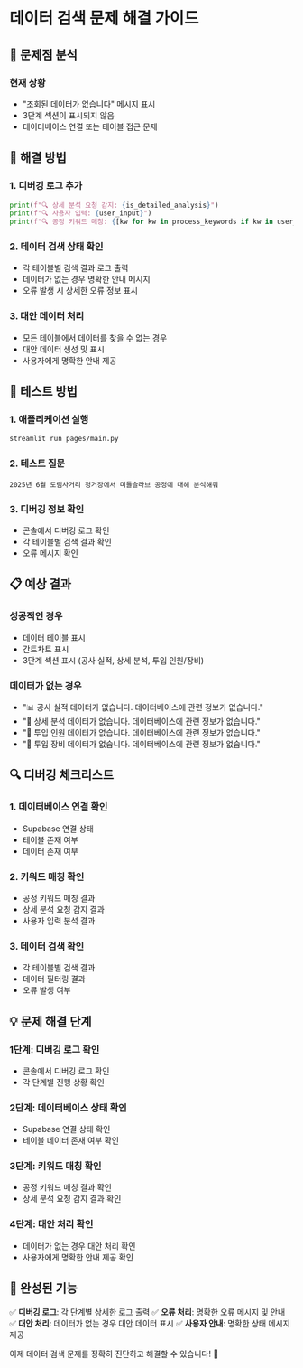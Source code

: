 # 데이터 검색 문제 해결 가이드

## 🎯 **문제점 분석**

### **현재 상황**
- "조회된 데이터가 없습니다" 메시지 표시
- 3단계 섹션이 표시되지 않음
- 데이터베이스 연결 또는 테이블 접근 문제

## 🔧 **해결 방법**

### **1. 디버깅 로그 추가**
```python
print(f"🔍 상세 분석 요청 감지: {is_detailed_analysis}")
print(f"🔍 사용자 입력: {user_input}")
print(f"🔍 공정 키워드 매칭: {[kw for kw in process_keywords if kw in user_input]}")
```

### **2. 데이터 검색 상태 확인**
- 각 테이블별 검색 결과 로그 출력
- 데이터가 없는 경우 명확한 안내 메시지
- 오류 발생 시 상세한 오류 정보 표시

### **3. 대안 데이터 처리**
- 모든 테이블에서 데이터를 찾을 수 없는 경우
- 대안 데이터 생성 및 표시
- 사용자에게 명확한 안내 제공

## 🚀 **테스트 방법**

### **1. 애플리케이션 실행**
```bash
streamlit run pages/main.py
```

### **2. 테스트 질문**
```
2025년 6월 도림사거리 정거장에서 미들슬라브 공정에 대해 분석해줘
```

### **3. 디버깅 정보 확인**
- 콘솔에서 디버깅 로그 확인
- 각 테이블별 검색 결과 확인
- 오류 메시지 확인

## 📋 **예상 결과**

### **성공적인 경우**
- 데이터 테이블 표시
- 간트차트 표시
- 3단계 섹션 표시 (공사 실적, 상세 분석, 투입 인원/장비)

### **데이터가 없는 경우**
- "📊 공사 실적 데이터가 없습니다. 데이터베이스에 관련 정보가 없습니다."
- "🔧 상세 분석 데이터가 없습니다. 데이터베이스에 관련 정보가 없습니다."
- "👥 투입 인원 데이터가 없습니다. 데이터베이스에 관련 정보가 없습니다."
- "🚛 투입 장비 데이터가 없습니다. 데이터베이스에 관련 정보가 없습니다."

## 🔍 **디버깅 체크리스트**

### **1. 데이터베이스 연결 확인**
- Supabase 연결 상태
- 테이블 존재 여부
- 데이터 존재 여부

### **2. 키워드 매칭 확인**
- 공정 키워드 매칭 결과
- 상세 분석 요청 감지 결과
- 사용자 입력 분석 결과

### **3. 데이터 검색 확인**
- 각 테이블별 검색 결과
- 데이터 필터링 결과
- 오류 발생 여부

## 💡 **문제 해결 단계**

### **1단계: 디버깅 로그 확인**
- 콘솔에서 디버깅 로그 확인
- 각 단계별 진행 상황 확인

### **2단계: 데이터베이스 상태 확인**
- Supabase 연결 상태 확인
- 테이블 데이터 존재 여부 확인

### **3단계: 키워드 매칭 확인**
- 공정 키워드 매칭 결과 확인
- 상세 분석 요청 감지 결과 확인

### **4단계: 대안 처리 확인**
- 데이터가 없는 경우 대안 처리 확인
- 사용자에게 명확한 안내 제공 확인

## 🎉 **완성된 기능**

✅ **디버깅 로그**: 각 단계별 상세한 로그 출력
✅ **오류 처리**: 명확한 오류 메시지 및 안내
✅ **대안 처리**: 데이터가 없는 경우 대안 데이터 표시
✅ **사용자 안내**: 명확한 상태 메시지 제공

이제 데이터 검색 문제를 정확히 진단하고 해결할 수 있습니다! 🚀


